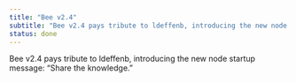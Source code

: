 ```yaml
---
title: "Bee v2.4"
subtitle: "Bee v2.4 pays tribute to ldeffenb, introducing the new node startup message: “Share the knowledge.”"
status: done
---
```


Bee v2.4 pays tribute to ldeffenb, introducing the new node startup message: “Share the knowledge.”
